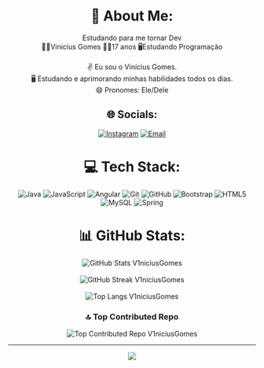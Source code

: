 <div align="center">

# 💫 About Me:
Estudando para me tornar Dev<br>
🙋‍♂️Vinicius Gomes 👨‍🎓17 anos 🖥Estudando Programação<br><br>
✌️ Eu sou o Vinícius Gomes.<br>
🖥️ Estudando e aprimorando minhas habilidades todos os dias.<br>
😄 Pronomes: Ele/Dele

</div>

<div align="center">

## 🌐 Socials:
<a href="https://instagram.com/_vgs.08" target="_blank"><img src="https://img.shields.io/badge/Instagram-%23E4405F.svg?logo=Instagram&logoColor=white" alt="Instagram"></a>
<a href="mailto:viniciusgomessens@gmail.com" target="_blank"><img src="https://img.shields.io/badge/Email-D14836?logo=gmail&logoColor=white" alt="Email"></a>

</div>

<div align="center">

# 💻 Tech Stack:
<img src="https://img.shields.io/badge/java-%23ED8B00.svg?style=for-the-badge&logo=openjdk&logoColor=white" alt="Java">
<img src="https://img.shields.io/badge/javascript-%23323330.svg?style=for-the-badge&logo=javascript&logoColor=%23F7DF1E" alt="JavaScript">
<img src="https://img.shields.io/badge/angular-%23DD0031.svg?style=for-the-badge&logo=angular&logoColor=white" alt="Angular">
<img src="https://img.shields.io/badge/git-%23F05033.svg?style=for-the-badge&logo=git&logoColor=white" alt="Git">
<img src="https://img.shields.io/badge/github-%23121011.svg?style=for-the-badge&logo=github&logoColor=white" alt="GitHub">
<img src="https://img.shields.io/badge/bootstrap-%238511FA.svg?style=for-the-badge&logo=bootstrap&logoColor=white" alt="Bootstrap">
<img src="https://img.shields.io/badge/html5-%23E34F26.svg?style=for-the-badge&logo=html5&logoColor=white" alt="HTML5">
<img src="https://img.shields.io/badge/mysql-4479A1.svg?style=for-the-badge&logo=mysql&logoColor=white" alt="MySQL">

<img src="https://img.shields.io/badge/spring-%236DB33F.svg?style=for-the-badge&logo=spring&logoColor=white" alt="Spring">

</div>

<div align="center">

# 📊 GitHub Stats:<br>
<img src="https://github-readme-stats.vercel.app/api?username=V1niciusGomes&theme=highcontrast&hide_border=false&include_all_commits=true&count_private=false" alt="GitHub Stats V1niciusGomes"><br/>
<br>
<img src="https://streak-stats.demolab.com/?user=V1niciusGomes&theme=highcontrast&hide_border=false" alt="GitHub Streak V1niciusGomes"><br/>
<br>
<img src="https://github-readme-stats.vercel.app/api/top-langs/?username=V1niciusGomes&theme=highcontrast&hide_border=false&include_all_commits=true&count_private=false&layout=compact" alt="Top Langs V1niciusGomes">
<br>

### 🔝 Top Contributed Repo<br>
<img src="https://github-contributor-stats.vercel.app/api?username=V1niciusGomes&limit=5&theme=highcontrast&combine_all_yearly_contributions=true" alt="Top Contributed Repo V1niciusGomes">

</div>

---
<div align="center">

[![](https://visitcount.itsvg.in/api?id=V1niciusGomes&icon=0&color=3)](https://visitcount.itsvg.in)

</div>
